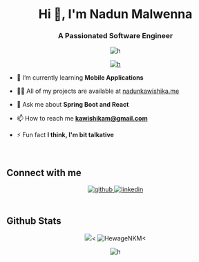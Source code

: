 <h1 align="center">Hi 👋, I'm Nadun Malwenna</h1>
<h3 align="center">A Passionated Software Engineer</h3>

<p align="center"> <img src="https://komarev.com/ghpvc/?username=h&label=Profile%20views&color=0e75b6&style=flat" alt="h" /> </p>

<p align="center"> <a href="https://github.com/ryo-ma/github-profile-trophy"><img src="https://github-profile-trophy.vercel.app/?username=HewageNKM" alt="h" /></a> </p>



- 🌱 I’m currently learning **Mobile Applications**

- 👨‍💻 All of my projects are available at [nadunkawishika.me](https://nadunkawishika.me/)

- 💬 Ask me about **Spring Boot and React**

- 📫 How to reach me **kawishikam@gmail.com**

- ⚡ Fun fact **I think, I'm bit talkative**

<br/>  

## Connect with me  

<div align="center">
<a href="https://github.com/HewageNKM" target="_blank">
<img src=https://img.shields.io/badge/github-%2324292e.svg?&style=for-the-badge&logo=github&logoColor=white alt=github style="margin-bottom: 5px;" />
</a>
<a href="https://linkedin.com/in/https://www.linkedin.com/in/naun-malwenna-345445267" target="_blank">
<img src=https://img.shields.io/badge/linkedin-%231E77B5.svg?&style=for-the-badge&logo=linkedin&logoColor=white alt=linkedin style="margin-bottom: 5px;" />
</a>  
</div>  

<br/> 

## Github Stats 

<p align="center"> 
  <span>
      <img src="https://github-readme-stats.vercel.app/api?username=HewageNKM&show_icons=true&count_private=true&hide_border=true"/><
  </span>
<span>
  <img src="https://github-readme-streak-stats.herokuapp.com/?user=HewageNKM&" alt="HewageNKM<"/>
</span>
<br>
<div align="center">
<img align="center" src="https://github-readme-stats.vercel.app/api/top-langs?username=HewageNKM&show_icons=true&locale=en&layout=compact" alt="h" />
</div>
</p>
